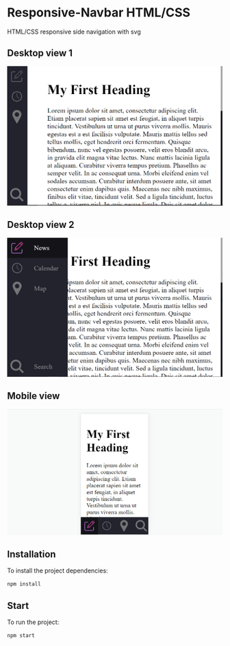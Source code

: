 # Responsive-Navbar HTML/CSS

HTML/CSS responsive side navigation with svg

## Desktop view 1

![Desktop 1](/img/Desktop1.PNG)

## Desktop view 2

![Desktop 2](/img/Desktop2.PNG)

## Mobile view

![Mobile view](/img/Mobile.PNG)

## Installation

To install the project dependencies:

```bash
npm install
```

## Start

To run the project:

```bash
npm start
```
